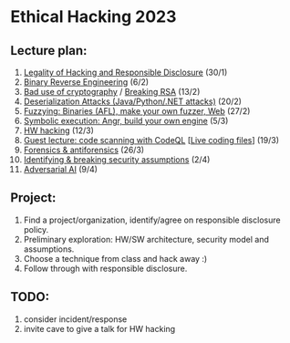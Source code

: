 # Ethical Hacking 2023

## Lecture plan:
1. [Legality of Hacking and Responsible Disclosure](1-responsible-disclosure.org) (30/1)
2. [Binary Reverse Engineering](2-reverse-engineering.org) (6/2)
3. [Bad use of cryptography](3-bad-crypto.pptx) / [Breaking RSA](3-breaking-rsa.org) (13/2)
4. [Deserialization Attacks (Java/Python/.NET attacks)](4-deserialization-attacks.org) (20/2)
5. [Fuzzying: Binaries (AFL), make your own fuzzer, Web](5-fuzzying.org) (27/2)
6. [Symbolic execution: Angr, build your own engine](6-symbolic-execution.org) (5/3)
7. [HW hacking](7-hw-hacking.org) (12/3)
8. [Guest lecture: code scanning with CodeQL](talks/ITU-22-03-2023%20Guest%20Lecture%20on%20CodeQL.pdf) [[Live coding files](https://github.com/yoff/codeql/tree/lecture/itu-22-03-2023/misc/lecture-live-coding)] (19/3)
9. [Forensics & antiforensics](9-computer-forensics.pdf) (26/3)
10. [Identifying & breaking security assumptions](10-birdeye.org) (2/4)
11. [Adversarial AI](8-adversarial-ai.org) (9/4)

## Project:
1. Find a project/organization, identify/agree on responsible disclosure policy.
2. Preliminary exploration: HW/SW architecture, security model and assumptions.
3. Choose a technique from class and hack away :)
4. Follow through with responsible disclosure.

## TODO: 
1. consider incident/response
2. invite cave to give a talk for HW hacking
